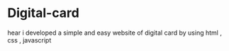 # Digital-card
hear i developed a simple and easy website of digital card by using html , css , javascript
